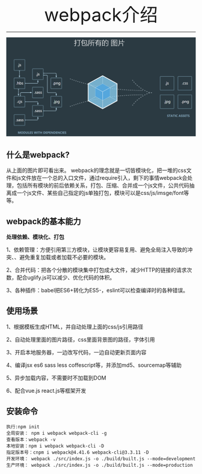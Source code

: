 <div align='center'><font size='70'>webpack介绍</font></div>

----------

![avatar](../.vuepress/public/image/webpack.png)


## 什么是webpack?

从上面的图片即可看出来。
webpack的理念就是一切皆模块化，把一堆的css文件和js文件放在一个总的入口文件，通过require引入，剩下的事情webpack会处理，包括所有模块的前后依赖关系，打包、压缩、合并成一个js文件，公共代码抽离成一个js文件、某些自己指定的js单独打包，模块可以是css/js/imsge/font等等。


## webpack的基本能力

**处理依赖、模块化、打包**

1、依赖管理：方便引用第三方模块，让模块更容易复用、避免全局注入导致的冲突、、避免重复加载或者加载不必要的模块。

2、合并代码：把各个分散的模块集中打包成大文件，减少HTTP的链接的请求次数，配合uglify.js可以减少、优化代码的体积。

3、各种插件：babel把ES6+转化为ES5-，eslint可以检查编译时的各种错误。

## 使用场景

1、根据模板生成HTML，并自动处理上面的css/js引用路径

2、自动处理<img>里面的图片路径，css里面背景图的路径，字体引用

3、开启本地服务器，一边改写代码，一边自动更新页面内容

4、编译jsx    es6     sass     less    coffescript等，并添加md5、sourcemap等辅助

5、异步加载内容，不需要时不加载到DOM

6、配合vue.js    react.js等框架开发

## 安装命令

```
执行:npm init
全局安装： npm i webpack webpack-cli -g
查看版本：webpack -v
本地安装：npm i webpack webpack-cli -D   
指定版本号：cnpm i webpack@4.41.6 webpack-cli@3.3.11 -D
开发环境： webpack ./src/index.js -o ./build/built.js --mode=development
生产环境： webpack ./src/index.js -o ./build/built.js --mode=production

```